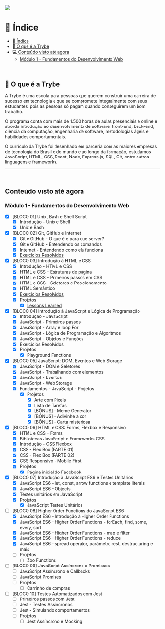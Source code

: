 <h1>
  <img src="https://ik.imagekit.io/ykxazfauisd/Capa_Trybe_01_XoIjcbXqZ.png" />
</h1>

# 📓️ **Índice**
- 📓️[ Índice](#️-índice)
- 🚀️[ O que é a Trybe](#️-o-que-é-a-trybe)
- 💻️[ Conteúdo visto até agora](#conteúdo-visto-até-agora)
  - [Módulo 1 - Fundamentos do Desenvolvimento Web](#mòdulo-1---fundamentos-do-desenvolvimento-web)

<br />

## 🚀️ **O que é a Trybe**
A Trybe é uma escola para pessoas que querem construir uma carreira de sucesso em tecnologia e que se compromete integralmente com seus estudantes, pois as pessoas só pagam quando conseguirem um bom trabalho.

O programa conta com mais de 1.500 horas de aulas presenciais e online e aborda introdução ao desenvolvimento de software, front-end, back-end, ciência da computação, engenharia de software, metodologias ágeis e habilidades comportamentais.

O currículo da Trybe foi desenhado em parceria com as maiores empresas de tecnologia do Brasil e do mundo e ao longo da formação, estudamos JavaScript, HTML, CSS, React, Node, Express.js, SQL, Git, entre outras linguagens e frameworks.

---
<br />

## **Conteúdo visto até agora**
### **Mòdulo 1 - Fundamentos do Desenvolvimento Web**
- [x] [BLOCO 01] Unix, Bash e Shell Script
  - [x] Introdução - Unix e Shell
  - [x] Unix e Bash
- [x] [BLOCO 02] Git, GitHub e Internet
  - [x] Git e GitHub - O que é e para que server?
  - [x] Git e GitHub - Entendendo os comandos
  - [x] Internet - Entendendo como ela funciona
  - [x] [Exercícios Resolvidos](https://github.com/wandersonsales-dev/trybe-exercises/tree/master/exercises/2.1)
- [x] [BLOCO 03] Introdução à HTML e CSS
  - [x] Introdução - HTML e CSS
  - [x] HTML e CSS - Estruturas de página
  - [x] HTML e CSS - Primeiros passos em CSS
  - [x] HTML e CSS - Seletores e Posicionamento
  - [x] HTML Semântico
  - [x] [Exercícios Resolvidos](https://github.com/wandersonsales-dev/trybe-exercises/tree/master/bloco_3)
  - [x] [Projetos](https://github.com/wandersonsales-dev/wandersonsales-dev.github.io/tree/master/projects)
    - [x] [Lessons Learned](https://github.com/wandersonsales-dev/wandersonsales-dev.github.io/tree/master/projects/lessons-learned)
- [x] [BLOCO 04] Introdução à JavaScript e Lógica de Programação
  - [x] Introdução - JavaScript
  - [x] JavaScript - Primeiros passos
  - [x] JavaScript - Array e loop For
  - [x] JavaScript - Lógica de Programação e Algoritmos
  - [x] JavaScript - Objetos e Funções
  - [x] [Exercícios Resolvidos](https://github.com/wandersonsales-dev/trybe-exercises/tree/master/bloco_4)
  - [x] Projetos
    - [x] Playground Functions
- [x] [BLOCO 05] JavaScript: DOM, Eventos e Web Storage
  - [x] JavaScript - DOM e Seletores
  - [x] JavaScript - Trabalhando com elementos
  - [x] JavaScript - Eventos
  - [x] JavaScript - Web Storage
  - [x] Fundamentos - JavaScript - Projetos
    - [x] Projetos
      - [x] Arte com Pixels
      - [x] Lista de Tarefas
      - [x] [BÔNUS] - Meme Generator
      - [x] [BÔNUS] - Adivinhe a cor
      - [x] [BÔNUS] - Carta misteriosa
- [x] [BLOCO 06] HTML e CSS: Forms, Flexbox e Responsivo
  - [x] HTML e CSS - Forms
  - [x] Bibliotecas JavaScript e Frameworks CSS
  - [x] Introdução - CSS Flexbox
  - [x] CSS - Flex Box (PARTE 01)
  - [x] CSS - Flex Box (PARTE 02)
  - [x] CSS Responsivo - Mobile First
  - [x] Projetos
    - [x] Página inicial do Facebook
- [x] [BLOCO 07] Introdução à JavaScript ES6 e Testes Unitários
  - [x] JavaScript ES6 - let, const, arrow functions e template literals
  - [x] JavaScript ES6 - Objects
  - [x] Testes unitários em JavaScript
  - [x] Projetos
    - [x] JavaScript Testes Unitários
- [ ] [BLOCO 08] Higher Order Functions do JavaScript ES6
  - [x] JavaScript ES6 - Introdução à Higher Order Functions
  - [x] JavaScript ES6 - Higher Order Functions - forEach, find, some, every, sort
  - [x] JavaScript ES6 - Higher Order Functions - map e filter
  - [x] JavaScript ES6 - Higher Order Functions - reduce
  - [x] JavaScript ES6 - spread operator, parâmetro rest, destructuring e mais
  - [ ] Projetos
    - [ ] Zoo Functions
- [ ] [BLOCO 09] JavaScript Assíncrono e Promisses
  - [ ] JavaScript Assíncrono e Callbacks
  - [ ] JavaScript Promises
  - [ ] Projetos
    - [ ] Carrinho de compras
- [ ] [BLOCO 10] Testes Automatizados com Jest
  - [ ] Primeiros passos com Jest
  - [ ] Jest - Testes Assíncronos
  - [ ] Jest - Simulando comportamentos
  - [ ] Projetos
    - [ ] Jest Assíncrono e Mocking
